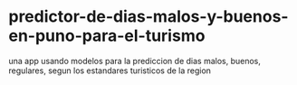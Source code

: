 # predictor-de-dias-malos-y-buenos-en-puno-para-el-turismo
una app usando modelos para la prediccion de dias malos, buenos, regulares, segun los estandares turisticos de la region
